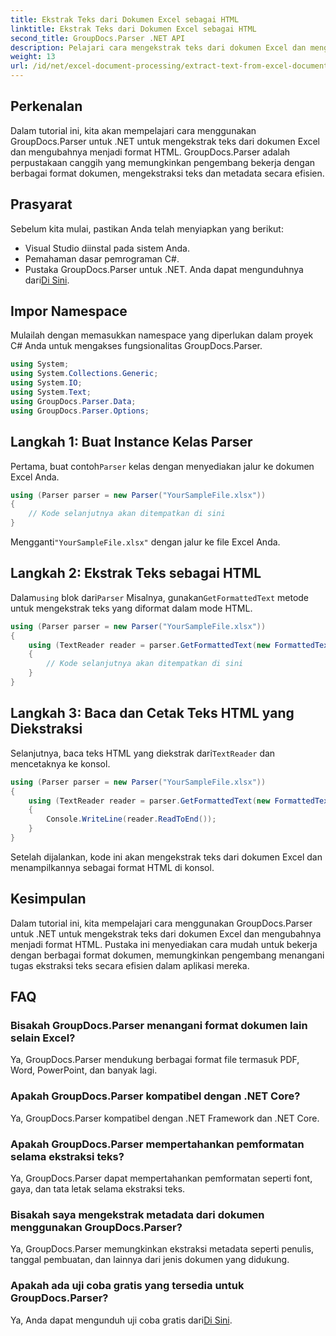 ```yaml
---
title: Ekstrak Teks dari Dokumen Excel sebagai HTML
linktitle: Ekstrak Teks dari Dokumen Excel sebagai HTML
second_title: GroupDocs.Parser .NET API
description: Pelajari cara mengekstrak teks dari dokumen Excel dan mengubahnya menjadi HTML menggunakan GroupDocs.Parser untuk .NET.
weight: 13
url: /id/net/excel-document-processing/extract-text-from-excel-document-as-html/
---
```

## Perkenalan
Dalam tutorial ini, kita akan mempelajari cara menggunakan GroupDocs.Parser untuk .NET untuk mengekstrak teks dari dokumen Excel dan mengubahnya menjadi format HTML. GroupDocs.Parser adalah perpustakaan canggih yang memungkinkan pengembang bekerja dengan berbagai format dokumen, mengekstraksi teks dan metadata secara efisien.
## Prasyarat
Sebelum kita mulai, pastikan Anda telah menyiapkan yang berikut:
- Visual Studio diinstal pada sistem Anda.
- Pemahaman dasar pemrograman C#.
-  Pustaka GroupDocs.Parser untuk .NET. Anda dapat mengunduhnya dari[Di Sini](https://releases.groupdocs.com/parser/net/).
## Impor Namespace
Mulailah dengan memasukkan namespace yang diperlukan dalam proyek C# Anda untuk mengakses fungsionalitas GroupDocs.Parser.
```csharp
using System;
using System.Collections.Generic;
using System.IO;
using System.Text;
using GroupDocs.Parser.Data;
using GroupDocs.Parser.Options;
```
## Langkah 1: Buat Instance Kelas Parser
 Pertama, buat contoh`Parser` kelas dengan menyediakan jalur ke dokumen Excel Anda.
```csharp
using (Parser parser = new Parser("YourSampleFile.xlsx"))
{
    // Kode selanjutnya akan ditempatkan di sini
}
```
 Mengganti`"YourSampleFile.xlsx"` dengan jalur ke file Excel Anda.
## Langkah 2: Ekstrak Teks sebagai HTML
 Dalam`using` blok dari`Parser` Misalnya, gunakan`GetFormattedText` metode untuk mengekstrak teks yang diformat dalam mode HTML.
```csharp
using (Parser parser = new Parser("YourSampleFile.xlsx"))
{
    using (TextReader reader = parser.GetFormattedText(new FormattedTextOptions(FormattedTextMode.Html)))
    {
        // Kode selanjutnya akan ditempatkan di sini
    }
}
```
## Langkah 3: Baca dan Cetak Teks HTML yang Diekstraksi
 Selanjutnya, baca teks HTML yang diekstrak dari`TextReader` dan mencetaknya ke konsol.
```csharp
using (Parser parser = new Parser("YourSampleFile.xlsx"))
{
    using (TextReader reader = parser.GetFormattedText(new FormattedTextOptions(FormattedTextMode.Html)))
    {
        Console.WriteLine(reader.ReadToEnd());
    }
}
```
Setelah dijalankan, kode ini akan mengekstrak teks dari dokumen Excel dan menampilkannya sebagai format HTML di konsol.
## Kesimpulan
Dalam tutorial ini, kita mempelajari cara menggunakan GroupDocs.Parser untuk .NET untuk mengekstrak teks dari dokumen Excel dan mengubahnya menjadi format HTML. Pustaka ini menyediakan cara mudah untuk bekerja dengan berbagai format dokumen, memungkinkan pengembang menangani tugas ekstraksi teks secara efisien dalam aplikasi mereka.

## FAQ
### Bisakah GroupDocs.Parser menangani format dokumen lain selain Excel?
Ya, GroupDocs.Parser mendukung berbagai format file termasuk PDF, Word, PowerPoint, dan banyak lagi.
### Apakah GroupDocs.Parser kompatibel dengan .NET Core?
Ya, GroupDocs.Parser kompatibel dengan .NET Framework dan .NET Core.
### Apakah GroupDocs.Parser mempertahankan pemformatan selama ekstraksi teks?
Ya, GroupDocs.Parser dapat mempertahankan pemformatan seperti font, gaya, dan tata letak selama ekstraksi teks.
### Bisakah saya mengekstrak metadata dari dokumen menggunakan GroupDocs.Parser?
Ya, GroupDocs.Parser memungkinkan ekstraksi metadata seperti penulis, tanggal pembuatan, dan lainnya dari jenis dokumen yang didukung.
### Apakah ada uji coba gratis yang tersedia untuk GroupDocs.Parser?
 Ya, Anda dapat mengunduh uji coba gratis dari[Di Sini](https://releases.groupdocs.com/).